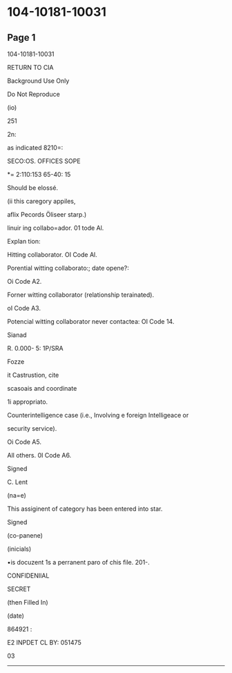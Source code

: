 # 104-10181-10031

## Page 1

104-10181-10031

RETURN TO CIA

Background Use Only

Do Not Reproduce

(io)

251

2n:

as indicated 8210=:

SECO:OS. OFFICES SOPE

*= 2:110:153 65-40: 15

Should be elossé.

(ii this caregory appiles,

aflix Pecords Öliseer starp.)

linuir ing collabo=ador. 01 tode Al.

Explan tion:

Hitting collaborator. OI Code Al.

Porential witting collaborato:; date opene?:

Oi Code A2.

Forner witting collaborator (relationship terainated).

oI Code A3.

Potencial witting collaborator never contactea: OI Code 14.

Sianad

R. 0.000- 5: 1P/SRA

Fozze

it Castrustion, cite

scasoais and coordinate

1i appropriato.

Counterintelligence case (i.e., Involving e foreign Intelligeace or

security service).

Oi Code A5.

All others. 0I Code A6.

Signed

C. Lent

(na=e)

This assiginent of category has been entered into star.

Signed

(co-panene)

(inicials)

•is docuzent 1s a perranent paro of chis file. 201-.

CONFIDENIlAL

SECRET

(then Filled In)

(date)

864921 :

E2 INPDET CL BY: 051475

03

---

